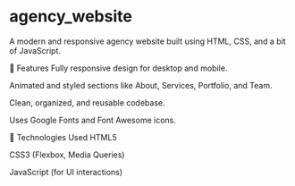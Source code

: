 # agency_website
A modern and responsive agency website built using HTML, CSS, and a bit of JavaScript.

🚀 Features
Fully responsive design for desktop and mobile.

Animated and styled sections like About, Services, Portfolio, and Team.

Clean, organized, and reusable codebase.

Uses Google Fonts and Font Awesome icons.

🧪 Technologies Used
HTML5

CSS3 (Flexbox, Media Queries)

JavaScript (for UI interactions)
